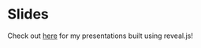# Slides

Check out [here](https://niteshkumar2000.github.io/Slides/) for my presentations built using reveal.js!
